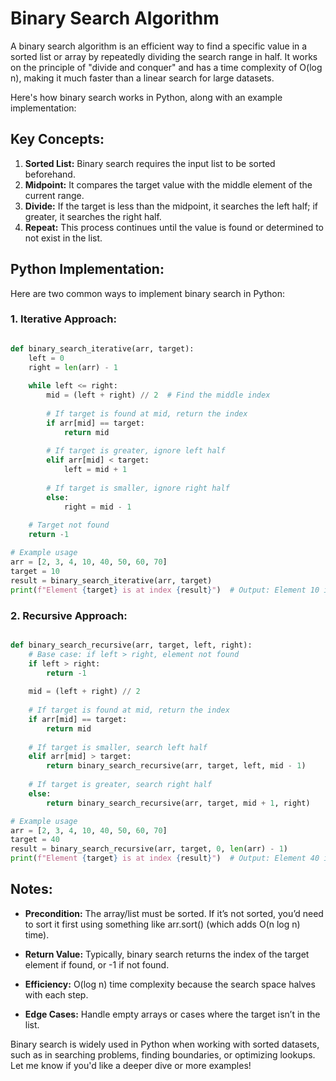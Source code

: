 # **Binary Search Algorithm**
A binary search algorithm is an efficient way to find a specific value in a sorted list or array by repeatedly dividing the search range in half. It works on the principle of "divide and conquer" and has a time complexity of O(log n), making it much faster than a linear search for large datasets.

Here's how binary search works in Python, along with an example implementation:

## **Key Concepts:**

1. **Sorted List:** Binary search requires the input list to be sorted beforehand.
2. **Midpoint:** It compares the target value with the middle element of the current range.
3. **Divide:** If the target is less than the midpoint, it searches the left half; if greater, it searches the right half.
4. **Repeat:** This process continues until the value is found or determined to not exist in the list.

## **Python Implementation:**

Here are two common ways to implement binary search in Python:

### 1. **Iterative Approach:**

``` python

def binary_search_iterative(arr, target):
    left = 0
    right = len(arr) - 1
    
    while left <= right:
        mid = (left + right) // 2  # Find the middle index
        
        # If target is found at mid, return the index
        if arr[mid] == target:
            return mid
        
        # If target is greater, ignore left half
        elif arr[mid] < target:
            left = mid + 1
            
        # If target is smaller, ignore right half
        else:
            right = mid - 1
            
    # Target not found
    return -1

# Example usage
arr = [2, 3, 4, 10, 40, 50, 60, 70]
target = 10
result = binary_search_iterative(arr, target)
print(f"Element {target} is at index {result}")  # Output: Element 10 is at index 3

```
### 2. **Recursive Approach:**

``` python

def binary_search_recursive(arr, target, left, right):
    # Base case: if left > right, element not found
    if left > right:
        return -1
    
    mid = (left + right) // 2
    
    # If target is found at mid, return the index
    if arr[mid] == target:
        return mid
    
    # If target is smaller, search left half
    elif arr[mid] > target:
        return binary_search_recursive(arr, target, left, mid - 1)
    
    # If target is greater, search right half
    else:
        return binary_search_recursive(arr, target, mid + 1, right)

# Example usage
arr = [2, 3, 4, 10, 40, 50, 60, 70]
target = 40
result = binary_search_recursive(arr, target, 0, len(arr) - 1)
print(f"Element {target} is at index {result}")  # Output: Element 40 is at index 4

```

## **Notes:**

* **Precondition:** The array/list must be sorted. If it’s not sorted, you’d need to sort it first using something like arr.sort() (which adds O(n log n) time).

* **Return Value:** Typically, binary search returns the index of the target element if found, or -1 if not found.

* **Efficiency:** O(log n) time complexity because the search space halves with each step.

* **Edge Cases:** Handle empty arrays or cases where the target isn’t in the list.

Binary search is widely used in Python when working with sorted datasets, such as in searching problems, finding boundaries, or optimizing lookups. Let me know if you'd like a deeper dive or more examples!
